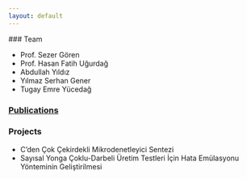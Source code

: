 ```yaml
---
layout: default
---
```


<!-- ## Welcome to RESys Lab! Site is under construction. -->


### Team

* Prof. Sezer Gören
* Prof. Hasan Fatih Uğurdağ
* Abdullah Yıldız
* Yılmaz Serhan Gener
* Tugay Emre Yücedağ

### [Publications](./publications.html)

### Projects

* C’den Çok Çekirdekli Mikrodenetleyici Sentezi
* Sayısal Yonga Çoklu-Darbeli Üretim Testleri İçin Hata Emülasyonu Yönteminin Geliştirilmesi
